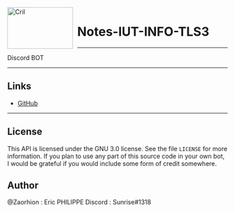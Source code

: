 <img width="150" height="95" align="left" style="float: left; margin: 0 10px 0 0;" alt="Cril" src="https://cdn.discordapp.com/attachments/739553949199106158/937150810431823912/logoIUT.jpg">

# Notes-IUT-INFO-TLS3

---

Discord BOT

---

## Links

- [GitHub](https://github.com/Zaorhion/Notes-IUT-INFO-TLS3)

---

## License

This API is licensed under the GNU 3.0 license. See the file `LICENSE` for more information. If you plan to use any part of this source code in your own bot, I would be grateful if you would include some form of credit somewhere.

## Author

@Zaorhion : Eric PHILIPPE
Discord : Sunrise#1318
